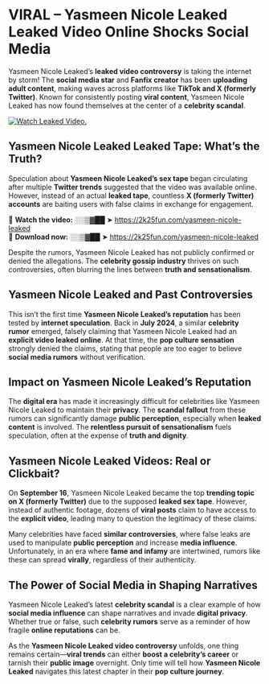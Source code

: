 # VIRAL – Yasmeen Nicole Leaked Leaked Video Online Shocks Social Media 

Yasmeen Nicole Leaked’s **leaked video controversy** is taking the internet by storm! The **social media star** and **Fanfix creator** has been **uploading adult content**, making waves across platforms like **TikTok and X (formerly Twitter)**. Known for consistently posting **viral content**, Yasmeen Nicole Leaked has now found themselves at the center of a **celebrity scandal**.  

[![Watch Leaked Video.](https://miro.medium.com/v2/resize:fit:828/format:webp/1*cilzJN44JGOrTw9NJCrNHA.gif "Watch Leaked Video")](https://2k25fun.com/yasmeen-nicole-leaked)

## **Yasmeen Nicole Leaked Leaked Tape: What’s the Truth?**  
Speculation about **Yasmeen Nicole Leaked’s sex tape** began circulating after multiple **Twitter trends** suggested that the video was available online. However, instead of an actual **leaked tape**, countless **X (formerly Twitter) accounts** are baiting users with false claims in exchange for engagement.  

🔹 **Watch the video:** ░░▒▓██ ➤ https://2k25fun.com/yasmeen-nicole-leaked  
🔹 **Download now:** ░░▒▓██ ➤ https://2k25fun.com/yasmeen-nicole-leaked  

Despite the rumors, Yasmeen Nicole Leaked has not publicly confirmed or denied the allegations. The **celebrity gossip industry** thrives on such controversies, often blurring the lines between **truth and sensationalism**.  

## **Yasmeen Nicole Leaked and Past Controversies**  
This isn’t the first time **Yasmeen Nicole Leaked’s reputation** has been tested by **internet speculation**. Back in **July 2024**, a similar **celebrity rumor** emerged, falsely claiming that Yasmeen Nicole Leaked had an **explicit video leaked online**. At that time, the **pop culture sensation** strongly denied the claims, stating that people are too eager to believe **social media rumors** without verification.  

## **Impact on Yasmeen Nicole Leaked’s Reputation**  
The **digital era** has made it increasingly difficult for celebrities like Yasmeen Nicole Leaked to maintain their **privacy**. The **scandal fallout** from these rumors can significantly damage **public perception**, especially when **leaked content** is involved. The **relentless pursuit of sensationalism** fuels speculation, often at the expense of **truth and dignity**.  

## **Yasmeen Nicole Leaked Videos: Real or Clickbait?**  
On **September 16**, Yasmeen Nicole Leaked became the top **trending topic on X (formerly Twitter)** due to the supposed **leaked sex tape**. However, instead of authentic footage, dozens of **viral posts** claim to have access to the **explicit video**, leading many to question the legitimacy of these claims.  

Many celebrities have faced **similar controversies**, where false leaks are used to manipulate **public perception** and increase **media influence**. Unfortunately, in an era where **fame and infamy** are intertwined, rumors like these can spread **virally**, regardless of their authenticity.  

## **The Power of Social Media in Shaping Narratives**  
Yasmeen Nicole Leaked’s latest **celebrity scandal** is a clear example of how **social media influence** can shape narratives and invade **digital privacy**. Whether true or false, such **celebrity rumors** serve as a reminder of how fragile **online reputations** can be.  

As the **Yasmeen Nicole Leaked video controversy** unfolds, one thing remains certain—**viral trends** can either **boost a celebrity’s career** or tarnish their **public image** overnight. Only time will tell how **Yasmeen Nicole Leaked** navigates this latest chapter in their **pop culture journey**. 